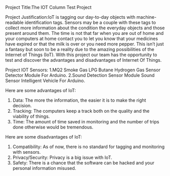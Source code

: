 Project Title:The IOT Column Test Project

Project Justification:IoT is tagging our day-to-day objects with machine-readable identification tags. Sensors may 
be a couple with these tags to collect more information about the condition the everyday objects and those present around them.
The time is not that far when you are out of home and your computers at home contact you to let you know that 
your medicines have expired or that the milk is over or you need more pepper.  This isn’t just a fantasy but 
soon to be a reality due to the amazing possibilities of the Internet of Things (IoT).
With this project our team has the opportunity to test and discover the advantages and disadvantages of Internet Of Things.

Project IOT Sensors:
1.MQ2 Smoke Gas LPG Butane Hydrogen Gas Sensor Detector Module For Arduino.
2.Sound Detection Sensor Module Sound Sensor Intelligent Vehicle For Arduino. 

Here are some advantages of IoT:
1. Data: The more the information, the easier it is to make the right decision.
2. Tracking: The computers keep a track both on the quality and the viability of things. 
3. Time: The amount of time saved in monitoring and the number of trips done otherwise would be tremendous.

Here are some disadvantages of IoT:
1. Compatibility: As of now, there is no standard for tagging and monitoring with sensors.
2. Privacy/Security: Privacy is a big issue with IoT. 
3. Safety: There is a chance that the software can be hacked and your personal information misused. 
